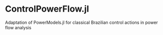 # ControlPowerFlow.jl

Adaptation of PowerModels.jl for classical Brazilian control actions in power flow analysis
